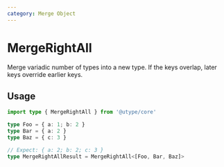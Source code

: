 ```yaml
---
category: Merge Object
---
```


# MergeRightAll

<TypeInfo category="Merge Object" />

Merge variadic number of types into a new type. If the keys overlap, later keys override earlier keys.

## Usage

```ts
import type { MergeRightAll } from '@utype/core'

type Foo = { a: 1; b: 2 }
type Bar = { a: 2 }
type Baz = { c: 3 }

// Expect: { a: 2; b: 2; c: 3 }
type MergeRightAllResult = MergeRightAll<[Foo, Bar, Baz]>
```
